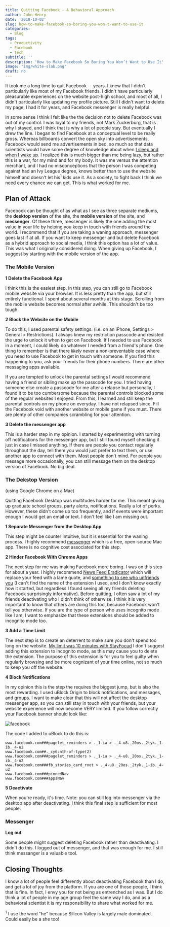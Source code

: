 ```yaml
---
title: Quitting Facebook - A Behavioral Approach
author: John-Henry
date: '2018-10-02'
slug: how-to-make-facebook-so-boring-you-won-t-want-to-use-it
categories:
  - Blog
tags:
  - Productivity
  - Facebook
  - Tech
subtitle: ''
description: 'How to Make Facebook So Boring You Won’t Want to Use It'
image: "img/white-slab.png"
draft: no
---
```


It took me a long time to quit Facebook -- years. I knew that I didn't particularly like most of my Facebook friends. I didn't have particularly pleasurable experiences on the website post-high school, and most of all, I didn't particularly like updating my profile picture. Still I didn't want to delete my page, I had it for years, and Facebook messenger is really helpful. 

In some sense I think I felt like the the decision not to delete Facebook was out of my control. I was loyal to my friends, not Mark Zuckerburg, that is why I stayed, and I think that is why a lot of people stay. But eventually I drew the line. I began to find Facebook at a conceptual level to be really gross. Whereas billboards convert the open sky into advertisements, Facebook would send me advertisements in bed, so much so that data scientists would have some degree of knowledge about when [I sleep and when I wake up](https://www.theverge.com/2016/2/29/11132016/facebook-sleep-tracker-messenger-activity). I realized this is much bigger than me being lazy, but rather this is a war, for my mind and for my body. It was me versus the attention merchant, and I had no misconceptions that the person I was competing against had an Ivy League degree, knows better than to use the website himself and doesn't let his<sup>1</sup> kids use it. As a society, to fight back I think we need every chance we can get. This is what worked for me.


## Plan of Attack

Facebook can be thought of as what as I see as three separate mediums, the __desktop version__ of the site, the __mobile version__ of the site, and __messenger__. Of these three, messenger is likely the one adding the most value in your life by helping you keep in touch with friends around the world. I recommend that if you are taking a waning approach, messenger goes last if at all. If you want to keep messenger and but delete Facebook as a hybrid approach to social media, I think this option has a lot of value. This was what I originally considered doing. When giving up Facebook, I suggest by starting with the mobile version of the app.


### The Mobile Version

__1 Delete the Facebook App__

I think this is the easiest step. In this step, you can still go to Facebook mobile website via your browser. It is less pretty than the app, but still entirely functional. I spent about several months at this stage. Scrolling from the mobile website becomes normal after awhile. This shouldn't be too tough.


__2 Block the Website on the Mobile__

To do this, I used parental safety settings. (i.e. on an iPhone, Settings > General > Restrictions). I always knew my restriction passcode and resisted the urge to unlock it when to get on Facebook. If I needed to use Facebook in a moment, I could likely do whatever I needed from a friend's phone. One thing to remember is that there _likely never_ a non-preventable case where you need to use Facebook to get in touch with someone. If you find this happening to you, ask your friends for their phone numbers. There are other messaging apps available.

If you are tempted to unlock the parental settings I would recommend having a friend or sibling make up the passcode for you. I tried having someone else create a passcode for me after a relapse but personally, I found it to be too cumbersome because the parental controls blocked some of the regular websites I enjoyed. From this, I learned and still keep the parental controls on my phone on everyday. I have not relapsed since. Fill the Facebook void with another website or mobile game if you must. There are plenty of other companies scrambling for your attention.

__3 Delete the messenger app__

This is a harder step in my opinion. I started by experimenting with turning off notifications for the messenger app, but I still found myself checking it just in case I missed anything. If there are people you contact regularly throughout the day, tell them you would just prefer to text them, or use another app to connect with them. Most people don't mind. For people you message more occasionally, you can still message them on the desktop version of Facebook. No big deal.



### The Dekstop Version
(using Google Chrome on a Mac)


Quitting Facebook Desktop was multitudes harder for me. This meant giving up graduate school groups, party alerts, notifications. Really a lot of perks. However, these didn't come up too frequently, and if events were important enough I would get an email or text. I don't feel like I am missing out.

__1 Separate Messenger from the Desktop App__

This step might be counter intuitive, but it is essential for the waning process. I highly recommend [messenger](https://fbmacmessenger.rsms.me/) which is a free, open-source Mac app. There is no cognitive cost associated for this step.

__2 Hinder Facebook With Chrome Apps__

The next step for me was making Facebook more boring. I was on this step for about a year. I highly recommend [News Feed Eradicator](https://chrome.google.com/webstore/detail/news-feed-eradicator-for/fjcldmjmjhkklehbacihaiopjklihlgg) which will replace your feed with a lame quote, and [something to see who unfriends you](https://chrome.google.com/webstore/detail/who-deleted-me-unfriend-f/eiepnnbjenknnjgabbodaihlnkkpkgll) (I can't find the name of the extension I used, and I don't know exactly how it started, but regardless I found seeing all my friends deleting Facebook surprisingly informative). Before quitting, I often saw a lot of my friends deactivating who I didn't think of otherwise. I think it is very important to know that others are doing this too, because Facebook won't tell you otherwise. If you are the type of person who uses incognito mode like I am, I want to  emphasize that these extensions should be added to incognito mode too.


__3 Add a Time Limit__

The next step is to create an deterrent to make sure you don't spend too long on the website. [My limit was 10 minutes with StayFocud](https://chrome.google.com/webstore/detail/stayfocusd/laankejkbhbdhmipfmgcngdelahlfoji?hl=en) I don't suggest adding this extension to incognito mode, as this may cause you to delete the extension. The purpose of this extension is for you to feel guilty when regularly browsing and be more cognizant of your time online, not so much to keep you off the website.

__4 Block Notifications__

In my opinion this is the step the requires the biggest jump, but is also the most rewarding. I used uBlock Origin to block notifications, and messages, and groups. I want to make clear that this will not affect the desktop messenger app, so you can still stay in touch with your friends, but your website experience will now become VERY limited. If you follow correctly your Facebook banner should look like:

![facebook](/img/fb_banner.JPG)

The code I added to uBlock to do this is:
```
www.facebook.com###pagelet_reminders > ._1-ia > ._4-u8._20os._2tyk._1-ib._4-u2
www.facebook.com##._cy6:nth-of-type(2)
www.facebook.com###pagelet_reminders > ._1-ia > ._4-u8._20os._2tyk._1-ib._4-u2
www.facebook.com###fb_stories_card_root > ._4-u8._20os._2tyk._1-ib._4-u2
www.facebook.com###pinnedNav
www.facebook.com###appsNav
```

__5 Deactivate__

When you're ready, it's time. Note: you can still log into messenger via the desktop app after deactivating. I think this final step is sufficient for most people.


### Messenger

__Log out__

Some people might suggest deleting Facebook rather than deactivating. I didn't do this. I logged out of messenger, and that was enough for me. I still think messanger is a valuable tool.




## Closing Thoughts

I know a lot of people feel differently about deactivating Facebook than I do, and get a lot of joy from the platform. If you are one of those people, I think that is fine. In fact, I envy you for not being as entrenched as I was. But I do think a lot of people in my age group feel the same way I do, and as a behavioral scientist it is my responsibility to share what worked for me.

<sup>1</sup> I use the word "he" because Silicon Valley is largely male dominated. Could easily be a she too!

